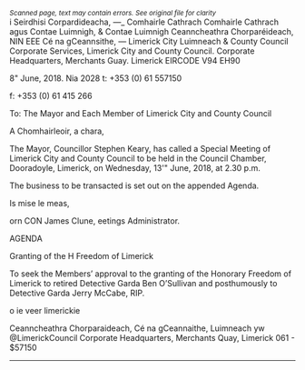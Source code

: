 *<small>Scanned page, text may contain errors. See original file for clarity</small>*  
i Seirdhisi Corpardideacha,
_—__ Comhairle Cathrach Comhairle Cathrach agus Contae Luimnigh,
& Contae Luimnigh Ceanncheathra Chorparéideach,
NIN EEE Cé na gCeannsithe,
— Limerick City Luimneach
& County Council
Corporate Services,
Limerick City and County Council.
Corporate Headquarters,
Merchants Guay.
Limerick
EIRCODE V94 EH90

8" June, 2018.
Nia 2028 t: +353 (0) 61 557150

f: +353 (0) 61 415 266

To: The Mayor and Each Member of Limerick City and County Council

A Chomhairleoir, a chara,

The Mayor, Councillor Stephen Keary, has called a Special Meeting of Limerick
City and County Council to be held in the Council Chamber, Dooradoyle,
Limerick, on Wednesday, 13'" June, 2018, at 2.30 p.m.

The business to be transacted is set out on the appended Agenda.

Is mise le meas,

orn CON
James Clune,
eetings Administrator.

AGENDA

Granting of the H Freedom of Limerick

To seek the Members’ approval to the granting of the Honorary Freedom of
Limerick to retired Detective Garda Ben O’Sullivan and posthumously to
Detective Garda Jerry McCabe, RIP.

o ie
veer limerickie

Ceanncheathra Chorparaideach, Cé na gCeannaithe, Luimneach yw @LimerickCouncil
Corporate Headquarters, Merchants Quay, Limerick 061 - $57150

---
